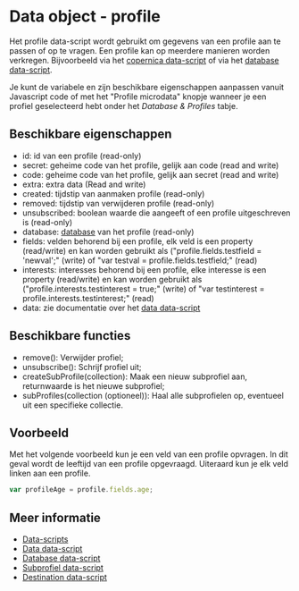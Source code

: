 # Data object - profile

Het profile data-script wordt gebruikt om gegevens 
van een profile aan te passen of op te vragen. 
Een profile kan op meerdere manieren worden 
verkregen. Bijvoorbeeld via het [copernica data-script](./data-object-copernica) 
of via het [database data-script](./data-object-database).

Je kunt de variabele en zijn beschikbare eigenschappen aanpassen vanuit 
Javascript code of met het "Profile microdata" knopje wanneer je een profiel 
geselecteerd hebt onder het *Database & Profiles* tabje.

## Beschikbare eigenschappen

* id: 				id van een profile (read-only)
* secret: 			geheime code van het profile, gelijk aan code (read and write)
* code: 			geheime code van het profile, gelijk aan secret (read and write)
* extra: 			extra data (Read and write)
* created: 			tijdstip van aanmaken profile (read-only)
* removed: 			tijdstip van verwijderen profile (read-only)
* unsubscribed: 	boolean waarde die aangeeft of een profile uitgeschreven is (read-only)
* database: 		[database](./data-object-database) van het profile (read-only)
* fields:			velden behorend bij een profile, elk veld is een property (read/write) en kan worden gebruikt als ("profile.fields.testfield = 'newval';" (write) of "var testval = profile.fields.testfield;" (read) 
* interests: 		interesses behorend bij een profile, elke interesse is een property (read/write) en kan worden gebruikt als ("profile.interests.testinterest = true;" (write) of "var testinterest = profile.interests.testinterest;" (read)
* data: 			zie documentatie over het [data data-script](./data-object-data)

## Beschikbare functies

* remove():			Verwijder profiel;
* unsubscribe(): 	Schrijf profiel uit;
* createSubProfile(collection):  Maak een nieuw subprofiel aan, returnwaarde is het nieuwe subprofiel;
* subProfiles(collection (optioneel)):  Haal alle subprofielen op, eventueel uit een specifieke collectie.

## Voorbeeld

Met het volgende voorbeeld kun je een veld 
van een profile opvragen. In dit geval wordt 
de leeftijd van een profile opgevraagd. 
Uiteraard kun je elk veld linken aan een profile.

```javascript
var profileAge = profile.fields.age;
```

## Meer informatie

* [Data-scripts](./data-object)
* [Data data-script](./data-object-data)
* [Database data-script](./data-object-database)
* [Subprofiel data-script](./data-object-subprofile)
* [Destination data-script](./data-object-destination)
